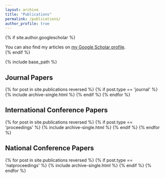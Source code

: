 ```yaml
---
layout: archive
title: "Publications"
permalink: /publications/
author_profile: true
---
```


{% if site.author.googlescholar %}
  <div class="wordwrap">You can also find my articles on <a href="{{site.author.googlescholar}}">my Google Scholar profile</a>.</div>
{% endif %}

{% include base_path %}


## Journal Papers

{% for post in site.publications reversed %}
  {% if post.type == 'journal' %}
    {% include archive-single.html %}
  {% endif %}
{% endfor %}

## International Conference Papers

{% for post in site.publications reversed %}
  {% if post.type == 'proceedings' %}
    {% include archive-single.html %}
  {% endif %}
{% endfor %}

## National Conference Papers
{% for post in site.publications reversed %}
  {% if post.type == 'natproceedings' %}
    {% include archive-single.html %}
  {% endif %}
{% endfor %}

